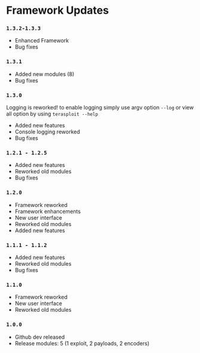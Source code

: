 # Framework Updates

### `1.3.2-1.3.3`
- Enhanced Framework
- Bug fixes

### `1.3.1`
- Added new modules (8)
- Bug fixes

### `1.3.0`

Logging is reworked! to enable logging simply use argv option `--log` or view all option by using `terasploit --help`

- Added new features
- Console logging reworked
- Bug fixes

### `1.2.1 - 1.2.5`
- Added new features
- Reworked old modules
- Bug fixes

### `1.2.0`
- Framework reworked
- Framework enhancements
- New user interface
- Reworked old modules
- Added new features

### `1.1.1 - 1.1.2`
- Added new features
- Reworked old modules
- Bug fixes

### `1.1.0`
- Framework reworked 
- New user interface
- Reworked old modules

### `1.0.0`
- Github dev released
- Release modules: 5 (1 exploit, 2 payloads, 2 encoders)
